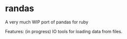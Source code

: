 randas
======

A very much WIP port of pandas for ruby

Features:
(in progress) IO tools for loading data from files.
